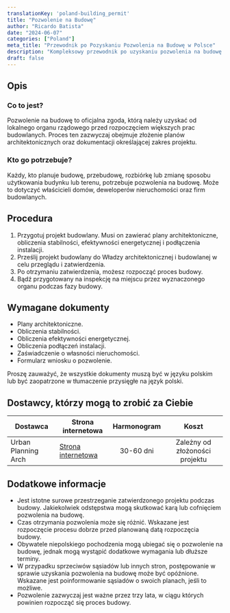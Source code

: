 ```yaml
---
translationKey: 'poland-building_permit'
title: "Pozwolenie na Budowę"
author: "Ricardo Batista"
date: "2024-06-07"
categories: ["Poland"]
meta_title: "Przewodnik po Pozyskaniu Pozwolenia na Budowę w Polsce"
description: "Kompleksowy przewodnik po uzyskaniu pozwolenia na budowę w Polsce, obejmujący procedurę, wymagane dokumenty i inne istotne szczegóły."
draft: false
---
```


## Opis
### Co to jest?
Pozwolenie na budowę to oficjalna zgoda, którą należy uzyskać od lokalnego organu rządowego przed rozpoczęciem większych prac budowlanych. Proces ten zazwyczaj obejmuje złożenie planów architektonicznych oraz dokumentacji określającej zakres projektu.

### Kto go potrzebuje?
Każdy, kto planuje budowę, przebudowę, rozbiórkę lub zmianę sposobu użytkowania budynku lub terenu, potrzebuje pozwolenia na budowę. Może to dotyczyć właścicieli domów, deweloperów nieruchomości oraz firm budowlanych.

## Procedura
1. Przygotuj projekt budowlany. Musi on zawierać plany architektoniczne, obliczenia stabilności, efektywności energetycznej i podłączenia instalacji.
2. Prześlij projekt budowlany do Władzy architektonicznej i budowlanej w celu przeglądu i zatwierdzenia.
3. Po otrzymaniu zatwierdzenia, możesz rozpocząć proces budowy.
4. Bądź przygotowany na inspekcję na miejscu przez wyznaczonego organu podczas fazy budowy.

## Wymagane dokumenty
- Plany architektoniczne.
- Obliczenia stabilności.
- Obliczenia efektywności energetycznej.
- Obliczenia podłączeń instalacji.
- Zaświadczenie o własności nieruchomości.
- Formularz wniosku o pozwolenie.

Proszę zauważyć, że wszystkie dokumenty muszą być w języku polskim lub być zaopatrzone w tłumaczenie przysięgłe na język polski.

## Dostawcy, którzy mogą to zrobić za Ciebie

| Dostawca        |     Strona internetowa     |     Harmonogram    |       Koszt      |
| --------------- | --------------- |  :-------------: | :-------------: |
| Urban Planning Arch    |  [Strona internetowa](https://urbanplanarch.com)      |      30-60 dni    |        Zależny od złożoności projektu       |

## Dodatkowe informacje
- Jest istotne surowe przestrzeganie zatwierdzonego projektu podczas budowy. Jakiekolwiek odstępstwa mogą skutkować karą lub cofnięciem pozwolenia na budowę.
- Czas otrzymania pozwolenia może się różnić. Wskazane jest rozpoczęcie procesu dobrze przed planowaną datą rozpoczęcia budowy.
- Obywatele niepolskiego pochodzenia mogą ubiegać się o pozwolenie na budowę, jednak mogą wystąpić dodatkowe wymagania lub dłuższe terminy.
- W przypadku sprzeciwów sąsiadów lub innych stron, postępowanie w sprawie uzyskania pozwolenia na budowę może być opóźnione. Wskazane jest poinformowanie sąsiadów o swoich planach, jeśli to możliwe.
- Pozwolenie zazwyczaj jest ważne przez trzy lata, w ciągu których powinien rozpocząć się proces budowy.
